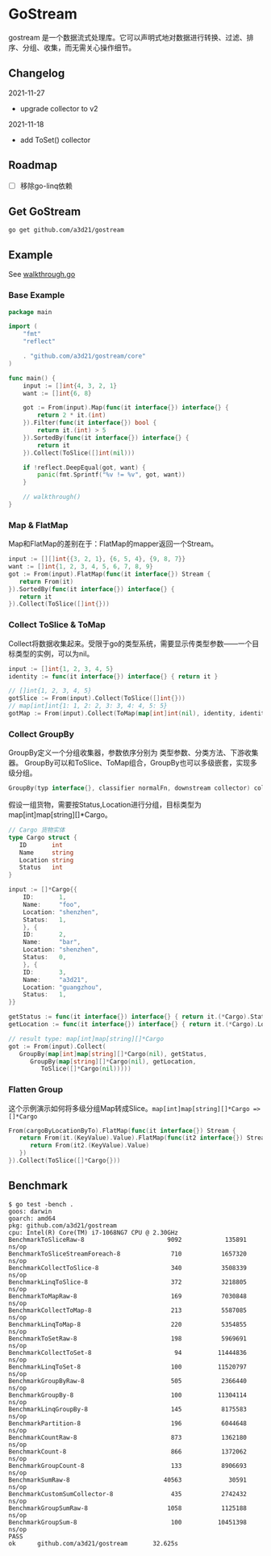# GoStream

gostream 是一个数据流式处理库。它可以声明式地对数据进行转换、过滤、排序、分组、收集，而无需关心操作细节。

## Changelog
2021-11-27
- upgrade collector to v2 

2021-11-18
- add ToSet() collector

## Roadmap
- [ ] 移除go-linq依赖

## Get GoStream

```
go get github.com/a3d21/gostream
```

## Example

See [walkthrough.go](./example/walkthrough.go)

### Base Example

```go
package main

import (
	"fmt"
	"reflect"

	. "github.com/a3d21/gostream/core"
)

func main() {
	input := []int{4, 3, 2, 1}
	want := []int{6, 8}

	got := From(input).Map(func(it interface{}) interface{} {
		return 2 * it.(int)
	}).Filter(func(it interface{}) bool {
		return it.(int) > 5
	}).SortedBy(func(it interface{}) interface{} {
		return it
	}).Collect(ToSlice([]int(nil)))

	if !reflect.DeepEqual(got, want) {
		panic(fmt.Sprintf("%v != %v", got, want))
	}

	// walkthrough()
}
```


### Map & FlatMap

Map和FlatMap的差别在于：FlatMap的mapper返回一个Stream。

```go
input := [][]int{{3, 2, 1}, {6, 5, 4}, {9, 8, 7}}
want := []int{1, 2, 3, 4, 5, 6, 7, 8, 9}
got := From(input).FlatMap(func(it interface{}) Stream {
   return From(it)
}).SortedBy(func(it interface{}) interface{} {
   return it
}).Collect(ToSlice([]int{}))
```

### Collect ToSlice & ToMap

Collect将数据收集起来。受限于go的类型系统，需要显示传类型参数——一个目标类型的实例，可以为nil。

```go
input := []int{1, 2, 3, 4, 5}
identity := func(it interface{}) interface{} { return it }

// []int{1, 2, 3, 4, 5}
gotSlice := From(input).Collect(ToSlice([]int{}))
// map[int]int{1: 1, 2: 2, 3: 3, 4: 4, 5: 5}
gotMap := From(input).Collect(ToMap(map[int]int(nil), identity, identity))
```

### Collect GroupBy
GroupBy定义一个分组收集器，参数依序分别为 类型参数、分类方法、下游收集器。
GroupBy可以和ToSlice、ToMap组合，GroupBy也可以多级嵌套，实现多级分组。
```go
GroupBy(typ interface{}, classifier normalFn, downstream collector) collector
```

假设一组货物，需要按Status,Location进行分组，目标类型为 map[int]map[string][]*Cargo。

```go
// Cargo 货物实体
type Cargo struct {
   ID       int
   Name     string
   Location string
   Status   int
}

input := []*Cargo{{
    ID:       1,
    Name:     "foo",
    Location: "shenzhen",
    Status:   1,
    }, {
    ID:       2,
    Name:     "bar",
    Location: "shenzhen",
    Status:   0,
    }, {
    ID:       3,
    Name:     "a3d21",
    Location: "guangzhou",
    Status:   1,
}}

```

```go
getStatus := func(it interface{}) interface{} { return it.(*Cargo).Status }
getLocation := func(it interface{}) interface{} { return it.(*Cargo).Location }

// result type: map[int]map[string][]*Cargo
got := From(input).Collect(
   GroupBy(map[int]map[string][]*Cargo(nil), getStatus,
      GroupBy(map[string][]*Cargo(nil), getLocation,
         ToSlice([]*Cargo(nil)))))
```

### Flatten Group

这个示例演示如何将多级分组Map转成Slice。`map[int]map[string][]*Cargo => []*Cargo`

```go
From(cargoByLocationByTo).FlatMap(func(it interface{}) Stream {
   return From(it.(KeyValue).Value).FlatMap(func(it2 interface{}) Stream {
      return From(it2.(KeyValue).Value)
   })
}).Collect(ToSlice([]*Cargo{}))
```


## Benchmark
```
$ go test -bench .
goos: darwin
goarch: amd64
pkg: github.com/a3d21/gostream
cpu: Intel(R) Core(TM) i7-1068NG7 CPU @ 2.30GHz
BenchmarkToSliceRaw-8                       9092            135891 ns/op
BenchmarkToSliceStreamForeach-8              710           1657320 ns/op
BenchmarkCollectToSlice-8                    340           3508339 ns/op
BenchmarkLinqToSlice-8                       372           3218805 ns/op
BenchmarkToMapRaw-8                          169           7030848 ns/op
BenchmarkCollectToMap-8                      213           5587085 ns/op
BenchmarkLinqToMap-8                         220           5354855 ns/op
BenchmarkToSetRaw-8                          198           5969691 ns/op
BenchmarkCollectToSet-8                       94          11444836 ns/op
BenchmarkLinqToSet-8                         100          11520797 ns/op
BenchmarkGroupByRaw-8                        505           2366440 ns/op
BenchmarkGroupBy-8                           100          11304114 ns/op
BenchmarkLinqGroupBy-8                       145           8175583 ns/op
BenchmarkPartition-8                         196           6044648 ns/op
BenchmarkCountRaw-8                          873           1362180 ns/op
BenchmarkCount-8                             866           1372062 ns/op
BenchmarkGroupCount-8                        133           8906693 ns/op
BenchmarkSumRaw-8                          40563             30591 ns/op
BenchmarkCustomSumCollector-8                435           2742432 ns/op
BenchmarkGroupSumRaw-8                      1058           1125188 ns/op
BenchmarkGroupSum-8                          100          10451398 ns/op
PASS
ok      github.com/a3d21/gostream       32.625s
```

